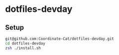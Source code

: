 # dotfiles-devday

## Setup

```bash
git@github.com:Coordinate-Cat/dotfiles-devday.git
cd dotfiles-devday
zsh ./install.sh
```

